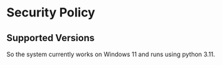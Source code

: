 # Security Policy

## Supported Versions

So the system currently works on Windows 11 and runs using python 3.11.
